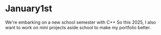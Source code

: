 # January1st
We're embarking on a new school semester with C++ 
So this 2025, I also want to work on mini projects aside school to make my portfolio better.
